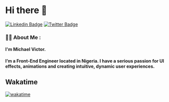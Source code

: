 # Hi there 👋

[![Linkedin Badge](https://img.shields.io/badge/-micahaelvictor-blue?style=for-the-badge&logo=Linkedin&logoColor=white&link=https://www.linkedin.com/in/michael-victor-57615925a/)](https://www.linkedin.com/in/michael-victor-57615925a/) [![Twitter Badge](https://img.shields.io/badge/-YourmixJNR-1ca0f1?style=for-the-badge&logo=twitter&logoColor=white&link=https://twitter.com/YourmixJNR)](https://twitter.com/YourmixJNR)

### :man_technologist: About Me :

#### I'm Michael Victor.

#### I’m a Front-End Engineer located in Nigeria. I have a serious passion for UI effects, animations and creating intuitive, dynamic user experiences.

## Wakatime

[![wakatime](https://wakatime.com/badge/user/68a7e582-ae3d-4996-b4d8-f6769baec513.svg)](https://wakatime.com/@68a7e582-ae3d-4996-b4d8-f6769baec513)